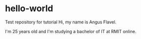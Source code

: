 # hello-world
Test repository for tutorial
Hi, my name is Angus Flavel.

I'm 25 years old and I'm studying a bachelor of IT at RMIT online.

